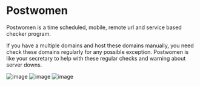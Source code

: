 # Postwomen
Postwomen is a time scheduled, mobile, remote url and service based checker program.

If you have a multiple domains and host these domains manually, you need check these domains regularly for any possible exception. Postwomen is like your secretary to help with these regular checks and warning about server downs. 

![image](https://github.com/alisariaslan/Postwomen/assets/36519570/a143820f-ffda-465a-a1fd-6b54cab685e8)
![image](https://github.com/alisariaslan/Postwomen/assets/36519570/c489fc24-8ce3-46d3-b50b-71b518857be1)
![image](https://github.com/alisariaslan/Postwomen/assets/36519570/60b375e1-0fc3-4071-9807-4c45d2862e1f)
